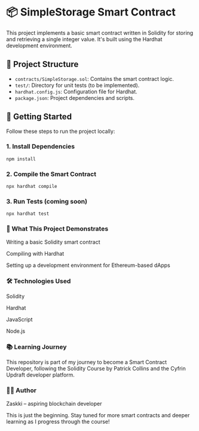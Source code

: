 # 📦 SimpleStorage Smart Contract

This project implements a basic smart contract written in Solidity for storing and retrieving a single integer value. It's built using the Hardhat development environment.

## 📁 Project Structure

- `contracts/SimpleStorage.sol`: Contains the smart contract logic.
- `test/`: Directory for unit tests (to be implemented).
- `hardhat.config.js`: Configuration file for Hardhat.
- `package.json`: Project dependencies and scripts.

## 🚀 Getting Started

Follow these steps to run the project locally:

### 1. Install Dependencies

```
npm install
```
### 2. Compile the Smart Contract

```
npx hardhat compile
```

### 3. Run Tests (coming soon)

```
npx hardhat test
```
### 🧠 What This Project Demonstrates
Writing a basic Solidity smart contract

Compiling with Hardhat

Setting up a development environment for Ethereum-based dApps

### 🛠️ Technologies Used
Solidity

Hardhat

JavaScript

Node.js

### 📚 Learning Journey
This repository is part of my journey to become a Smart Contract Developer, following the Solidity Course by Patrick Collins and the Cyfrin Updraft developer platform.

### 🧑‍💻 Author
Zaskki – aspiring blockchain developer

This is just the beginning. Stay tuned for more smart contracts and deeper learning as I progress through the course!

